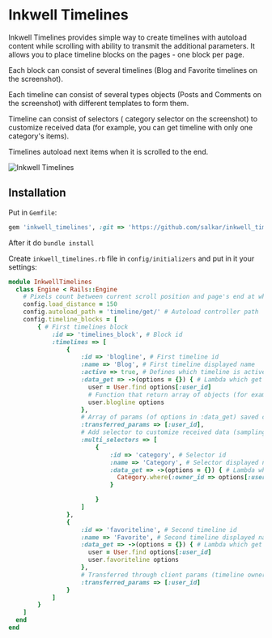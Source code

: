 # Inkwell Timelines

Inkwell Timelines provides simple way to create timelines with autoload content while scrolling with ability to transmit the additional parameters.
It allows you to place timeline blocks on the pages - one block per page. 

Each block can consist of several timelines (Blog and Favorite timelines on the screenshot).

Each timeline can consist of several types objects (Posts and Comments on the screenshot) with different templates to form them.

Timeline can consist of selectors ( category selector on the screenshot) to customize received data (for example, you can get timeline with only one category's items).

Timelines autoload next items when it is scrolled to the end.

![Inkwell Timelines](https://github.com/salkar/inkwell_timelines/blob/master/test/screen/main.png?raw=true)

## Installation

Put in `Gemfile`:

```ruby
gem 'inkwell_timelines', :git => 'https://github.com/salkar/inkwell_timelines.git'
```

After it do `bundle install`

Create `inkwell_timelines.rb` file in `config/initializers` and put in it your settings:

```ruby
module InkwellTimelines
  class Engine < Rails::Engine
    # Pixels count between current scroll position and page's end at which the autoload start
    config.load_distance = 150 
    config.autoload_path = 'timeline/get/' # Autoload controller path
    config.timeline_blocks = [ 
        { # First timelines block
            :id => 'timelines_block', # Block id
            :timelines => [ 
                {
                    :id => 'blogline', # First timeline id
                    :name => 'Blog', # First timeline displayed name
                    :active => true, # Defines which timeline is active at first load
                    :data_get => ->(options = {}) { # Lambda which get data for form this timeline
                      user = User.find options[:user_id]
                      # Function that return array of objects (for example - posts and comments in dummy app)
                      user.blogline options 
                    },
                    # Array of params (of options in :data_get) saved on client side and sent to server on autoload
                    :transferred_params => [:user_id], 
                    # Add selector to customize received data (sampling by Category on the screenshot)
                    :multi_selectors => [  
                        {
                            :id => 'category', # Selector id
                            :name => 'Category', # Selector displayed name (see screenshot)
                            :data_get => ->(options = {}) { # Lambda which get objects for form selector
                              Category.where(:owner_id => options[:user_id], :owner_type => 'u')
                            }

                        }
                    ]
                },
                {
                    :id => 'favoriteline', # Second timeline id
                    :name => 'Favorite', # Second timeline displayed name
                    :data_get => ->(options = {}) { # Lambda which get data for form this timeline
                      user = User.find options[:user_id]
                      user.favoriteline options
                    },
                    # Transferred through client params (timeline owner in this case)
                    :transferred_params => [:user_id] 
                }
            ]
        }
    ]
  end
end
```

